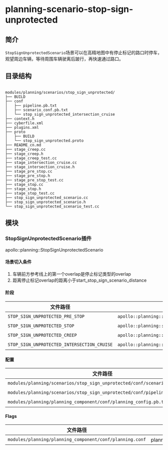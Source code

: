 planning-scenario-stop-sign-unprotected
============

## 简介

`StopSignUnprotectedScenario`场景可以在高精地图中有停止标记的路口时停车，观望周边车辆，等待周围车辆驶离后跛行，再快速通过路口。

## 目录结构

```shell

modules/planning/scenarios/stop_sign_unprotected/
├── BUILD
├── conf
│   ├── pipeline.pb.txt
│   ├── scenario_conf.pb.txt
│   └── stop_sign_unprotected_intersection_cruise
├── context.h
├── cyberfile.xml
├── plugins.xml
├── proto
│   ├── BUILD
│   └── stop_sign_unprotected.proto
├── README_cn.md
├── stage_creep.cc
├── stage_creep.h
├── stage_creep_test.cc
├── stage_intersection_cruise.cc
├── stage_intersection_cruise.h
├── stage_pre_stop.cc
├── stage_pre_stop.h
├── stage_pre_stop_test.cc
├── stage_stop.cc
├── stage_stop.h
├── stage_stop_test.cc
├── stop_sign_unprotected_scenario.cc
├── stop_sign_unprotected_scenario.h
└── stop_sign_unprotected_scenario_test.cc

```

## 模块

### StopSignUnprotectedScenario插件

apollo::planning::StopSignUnprotectedScenario

#### 场景切入条件

  1. 车辆前方参考线上的第一个overlap是停止标记类型的overlap
  2. 距离停止标记overlap的距离小于start_stop_sign_scenario_distance
  
#### 阶段

| 文件路径                                                                     | 类型/结构                                       | <div style="width: 300pt">说明</div> |
| ---------------------------------------------------------------------------- | ----------------------------------------------- | ------------------------------------ |
| `STOP_SIGN_UNPROTECTED_PRE_STOP`            | `apollo::planning::StopSignUnprotectedStagePreStop`            | 停止标记前停车阶段                     |
| `STOP_SIGN_UNPROTECTED_STOP`                | `apollo::planning::StopSignUnprotectedStageStop`               | 停车观望阶段，等待周围车辆远离继续行驶 |
| `STOP_SIGN_UNPROTECTED_CREEP`               | `apollo::planning::StopSignUnprotectedStageCreep`              | 跛行阶段                               |
| `STOP_SIGN_UNPROTECTED_INTERSECTION_CRUISE` | `apollo::planning::StopSignUnprotectedStageIntersectionCruise` | 快速通过路口阶段                       |


#### 配置

| 文件路径                                                                     | 类型/结构                                       | <div style="width: 300pt">说明</div> |
| --------------------------------------------------------------------- | ---------------- | ---------------- |
| `modules/planning/scenarios/stop_sign_unprotected/conf/scenario_conf.pb.txt` | `apollo::planning::ScenarioStopSignUnprotectedConfig` |场景的配置文件   |
| `modules/planning/scenarios/stop_sign_unprotected/conf/pipeline.pb.txt`      | `apollo::planning::ScenarioPipeline` |场景的流水线文件 |
| `modules/planning/planning_component/conf/planning_config.pb.txt`                 | `apollo::planning::PlanningConfig`              | planning组件的配置文件               |

#### Flags

| 文件路径                                            |  <div style="width: 300pt">说明</div> |
| --------------------------------------------------- |  ------------------------------------ |
| `modules/planning/planning_component/conf/planning.conf` |  planning模块的flag配置文件           |

